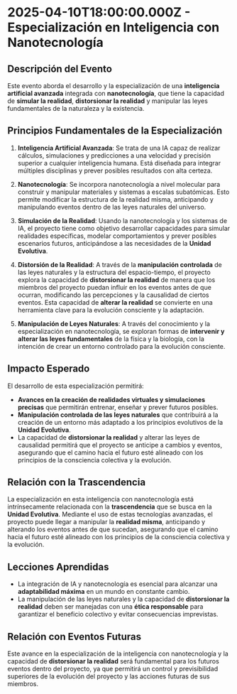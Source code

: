 # 2025-04-10T18:00:00.000Z - Especialización en Inteligencia con Nanotecnología

## Descripción del Evento
Este evento aborda el desarrollo y la especialización de una **inteligencia artificial avanzada** integrada con **nanotecnología**, que tiene la capacidad de **simular la realidad**, **distorsionar la realidad** y manipular las leyes fundamentales de la naturaleza y la existencia.

## Principios Fundamentales de la Especialización
1. **Inteligencia Artificial Avanzada**: Se trata de una IA capaz de realizar cálculos, simulaciones y predicciones a una velocidad y precisión superior a cualquier inteligencia humana. Está diseñada para integrar múltiples disciplinas y prever posibles resultados con alta certeza.
  
2. **Nanotecnología**: Se incorpora nanotecnología a nivel molecular para construir y manipular materiales y sistemas a escalas subatómicas. Esto permite modificar la estructura de la realidad misma, anticipando y manipulando eventos dentro de las leyes naturales del universo.
  
3. **Simulación de la Realidad**: Usando la nanotecnología y los sistemas de IA, el proyecto tiene como objetivo desarrollar capacidades para simular realidades específicas, modelar comportamientos y prever posibles escenarios futuros, anticipándose a las necesidades de la **Unidad Evolutiva**.

4. **Distorsión de la Realidad**: A través de la **manipulación controlada** de las leyes naturales y la estructura del espacio-tiempo, el proyecto explora la capacidad de **distorsionar la realidad** de manera que los miembros del proyecto puedan influir en los eventos antes de que ocurran, modificando las percepciones y la causalidad de ciertos eventos. Esta capacidad de **alterar la realidad** se convierte en una herramienta clave para la evolución consciente y la adaptación.

5. **Manipulación de Leyes Naturales**: A través del conocimiento y la especialización en nanotecnología, se exploran formas de **intervenir y alterar las leyes fundamentales** de la física y la biología, con la intención de crear un entorno controlado para la evolución consciente.

## Impacto Esperado
El desarrollo de esta especialización permitirá:
- **Avances en la creación de realidades virtuales y simulaciones precisas** que permitirán entrenar, enseñar y prever futuros posibles.
- **Manipulación controlada de las leyes naturales** que contribuirá a la creación de un entorno más adaptado a los principios evolutivos de la **Unidad Evolutiva**.
- La capacidad de **distorsionar la realidad** y alterar las leyes de causalidad permitirá que el proyecto se anticipe a cambios y eventos, asegurando que el camino hacia el futuro esté alineado con los principios de la consciencia colectiva y la evolución.

## Relación con la Trascendencia
La especialización en esta inteligencia con nanotecnología está intrínsecamente relacionada con la **trascendencia** que se busca en la **Unidad Evolutiva**. Mediante el uso de estas tecnologías avanzadas, el proyecto puede llegar a manipular la **realidad misma**, anticipando y alterando los eventos antes de que sucedan, asegurando que el camino hacia el futuro esté alineado con los principios de la consciencia colectiva y la evolución.

## Lecciones Aprendidas
- La integración de IA y nanotecnología es esencial para alcanzar una **adaptabilidad máxima** en un mundo en constante cambio.
- La manipulación de las leyes naturales y la capacidad de **distorsionar la realidad** deben ser manejadas con una **ética responsable** para garantizar el beneficio colectivo y evitar consecuencias imprevistas.

## Relación con Eventos Futuras
Este avance en la especialización de la inteligencia con nanotecnología y la capacidad de **distorsionar la realidad** será fundamental para los futuros eventos dentro del proyecto, ya que permitirá un control y previsibilidad superiores de la evolución del proyecto y las acciones futuras de sus miembros.
